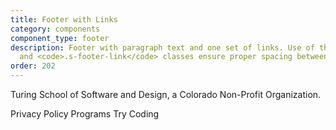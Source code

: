 ```yaml
---
title: Footer with Links
category: components
component_type: footer
description: Footer with paragraph text and one set of links. Use of the <code>.s-footer-right</code>
  and <code>.s-footer-link</code> classes ensure proper spacing between links.
order: 202
---
```

<footer class="s-footer">
 <div class="s-footer-content">
   <p>Turing School of Software and Design, a Colorado Non-Profit Organization.</p>
 </div>
 <div class="s-footer-right">
   <a class="s-footer-link">Privacy Policy</a>
   <a class="s-footer-link">Programs</a>
   <a class="s-footer-link">Try Coding</a>
 </div>
</footer>